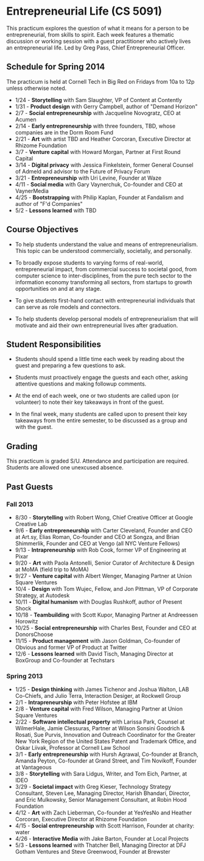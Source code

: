 # Entrepreneurial Life (CS 5091)

This practicum explores the question of what it means for a person to be entrepreneurial, from skills to spirit. Each week features a thematic discussion or working session with a guest practitioner who actively lives an entrepreneurial life. Led by Greg Pass, Chief Entrepreneurial Officer.

## Schedule for Spring 2014

The practicum is held at Cornell Tech in Big Red on Fridays from 10a to 12p unless otherwise noted.

* 1/24 - **Storytelling** with Sam Slaughter, VP of Content at Contently
* 1/31 - **Product design** with Gerry Campbell, author of "Demand Horizon"
* 2/7 - **Social entrepreneurship** with Jacqueline Novogratz, CEO at Acumen
* 2/14 - **Early entrepreneurship** with three founders, TBD, whose companies are in the Dorm Room Fund
* 2/21 - **Art** with artist TBD and Heather Corcoran, Executive Director at Rhizome Foundation
* 3/7 - **Venture capital** with Howard Morgan, Partner at First Round Capital
* 3/14 - **Digital privacy** with Jessica Finkelstein, former General Counsel of Admeld and advisor to the Future of Privacy Forum
* 3/21 - **Entrepreneurship** with Uri Levine, Founder at Waze
* 4/11 - **Social media** with Gary Vaynerchuk, Co-founder and CEO at VaynerMedia
* 4/25 - **Bootstrapping** with Philip Kaplan, Founder at Fandalism and author of "F'd Companies"
* 5/2 - **Lessons learned** with TBD

## Course Objectives

* To help students understand the value and means of entrepreneurialism. This topic can be understood commercially, societally, and personally.

* To broadly expose students to varying forms of real-world, entrepreneurial impact, from commercial success to societal good, from computer science to inter-disciplines, from the pure tech sector to the information economy transforming all sectors, from startups to growth opportunities on and at any stage.

* To give students first-hand contact with entrepreneurial individuals that can serve as role models and connectors.

* To help students develop personal models of entrepreneurialism that will motivate and aid their own entrepreneurial lives after graduation.

## Student Responsibilities

* Students should spend a little time each week by reading about the guest and preparing a few questions to ask.

* Students must proactively engage the guests and each other, asking attentive questions and making followup comments.

* At the end of each week, one or two students are called upon (or volunteer) to note their key takeaways in front of the guest.

* In the final week, many students are called upon to present their key takeaways from the entire semester, to be discussed as a group and with the guest.

## Grading

This practicum is graded S/U. Attendance and participation are required. Students are allowed one unexcused absence.

## Past Guests

### Fall 2013

* 8/30 - **Storytelling** with Robert Wong, Chief Creative Officer at Google Creative Lab
* 9/6 - **Early entrepreneurship** with Carter Cleveland, Founder and CEO at Art.sy, Elias Roman, Co-founder and CEO at Songza, and Brian Shimmerlik, Founder and CEO at Vengo (all NYC Venture Fellows)
* 9/13 - **Intrapreneurship** with Rob Cook, former VP of Engineering at Pixar
* 9/20 - **Art** with Paola Antonelli, Senior Curator of Architecture & Design at MoMA (field trip to MoMA)
* 9/27 - **Venture capital** with Albert Wenger, Managing Partner at Union Square Ventures
* 10/4 - **Design** with Tom Wujec, Fellow, and Jon Pittman, VP of Corporate Strategy, at Autodesk
* 10/11 - **Digital humanism** with Douglas Rushkoff, author of Present Shock
* 10/18 - **Teambuilding** with Scott Kupor, Managing Partner at Andreessen Horowitz
* 10/25 - **Social entrepreneurship** with Charles Best, Founder and CEO at DonorsChoose
* 11/15 - **Product management** with Jason Goldman, Co-founder of Obvious and former VP of Product at Twitter
* 12/6 - **Lessons learned** with David Tisch, Managing Director at BoxGroup and Co-founder at Techstars

### Spring 2013

* 1/25 - **Design thinking** with James Tichenor and Joshua Walton, LAB Co-Chiefs, and Julio Terra, Interaction Desiger, at Rockwell Group
* 2/1 - **Intrapreneurship** with Peter Hofstee at IBM
* 2/8 - **Venture capital** with Fred Wilson, Managing Partner at Union Square Ventures
* 2/22 - **Software intellectual property** with Larissa Park, Counsel at WilmerHale, Jamie Clessuras, Partner at Wilson Sonsini Goodrich & Rosati, Sue Purvis, Innovation and Outreach Coordinator for the Greater New York Region of the United States Patent and Trademark Office, and Oskar Liivak, Professor at Cornell Law School
* 3/1 - **Early entrepreneurship** with Hursh Agrawal, Co-founder at Branch, Amanda Peyton, Co-founder at Grand Street, and Tim Novikoff, Founder at Vantageous
* 3/8 - **Storytelling** with Sara Lidgus, Writer, and Tom Eich, Partner, at IDEO
* 3/29 - **Societal impact** with Greg Kieser, Technology Strategy Consultant, Steven Lee, Managing Director, Harish Bhandari, Director, and Eric Mulkowsky, Senior Management Consultant, at Robin Hood Foundation
* 4/12 - **Art** with Zach Lieberman, Co-founder at YesYesNo and Heather Corcoran, Executive Director at Rhizome Foundation
* 4/15 - **Social entrepreneurship** with Scott Harrison, Founder at charity: water
* 4/26 - **Interactive Media** with	Jake Barton, Founder at Local Projects
* 5/3 - **Lessons learned** with Thatcher Bell, Managing Director at DFJ Gotham Ventures and Steve Greenwood, Founder at Brewster
